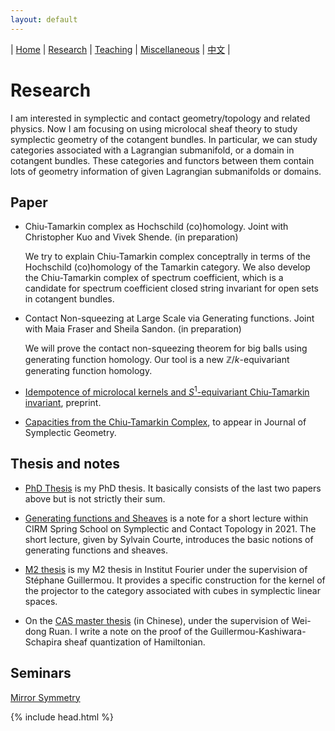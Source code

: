 ```yaml
---
layout: default
---
```




| [Home](index.md)  | [Research](research-en.md)    | [Teaching](teaching-en.md) | [Miscellaneous](miscellaneous-en.md)        | [中文](research-ch.md) |


# Research

I am interested in symplectic and contact geometry/topology and related physics.  Now I am focusing on using microlocal sheaf theory to study symplectic geometry of the cotangent bundles. In particular, we can study categories associated with a Lagrangian submanifold, or a domain in cotangent bundles. These categories and functors between them contain lots of geometry information of given Lagrangian submanifolds or domains.

## Paper

 - Chiu-Tamarkin complex as Hochschild (co)homology. Joint with Christopher Kuo and Vivek Shende. (in preparation)

   We try to explain Chiu-Tamarkin complex conceptrally in terms of the Hochschild (co)homology of the Tamarkin category. We also develop the Chiu-Tamarkin complex of spectrum coefficient, which is a candidate for spectrum coefficient closed string invariant for open sets in cotangent bundles.

 - Contact Non-squeezing at Large Scale via Generating functions. Joint with Maia Fraser and Sheila Sandon. (in preparation)

   We will prove the contact non-squeezing theorem for big balls using generating function homology. Our tool is a new $\mathbb{Z}/k$-equivariant generating function homology.

 - [Idempotence of microlocal kernels and $S^1$-equivariant Chiu-Tamarkin invariant](https://arxiv.org/abs/2306.12316), preprint.
  
 - [Capacities from the Chiu-Tamarkin Complex](https://arxiv.org/abs/2103.05143), to appear in Journal of Symplectic Geometry.
   
   
## Thesis and notes

- [PhD Thesis](Files/PhD_Thesis.pdf) is my PhD thesis. It basically consists of the last two papers above but is not strictly their sum.

- [Generating functions and Sheaves](Files/GF-Sheaves.pdf) is a note for a short lecture within CIRM Spring School on Symplectic and Contact Topology in 2021. The short lecture, given by Sylvain Courte, introduces the basic notions of generating functions and sheaves.

- [M2 thesis](Files/M2_thesis.pdf) is my M2 thesis in Institut Fourier under the supervision of Stéphane Guillermou. It provides a specific construction for the kernel of the projector to the category associated with cubes in symplectic linear spaces.

- On the [CAS master thesis](Files/CAS_Thesis.pdf) (in Chinese), under the supervision of Wei-dong Ruan. I write a note on the proof of the Guillermou-Kashiwara-Schapira sheaf quantization of Hamiltonian.

## Seminars 

[Mirror Symmetry](seminar/MirrorSymmetry.md)

{% include head.html %}
